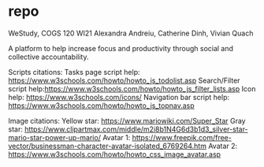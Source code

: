 repo
====

WeStudy, COGS 120 WI21
Alexandra Andreiu, Catherine Dinh, Vivian Quach

A platform to help increase focus and productivity through social and collective accountability.

Scripts citations: 
Tasks page script help: https://www.w3schools.com/howto/howto_js_todolist.asp
Search/Filter script help:https://www.w3schools.com/howto/howto_js_filter_lists.asp 
Icon help: https://www.w3schools.com/icons/
Navigation bar script help: https://www.w3schools.com/howto/howto_js_topnav.asp 

Image citations:
Yellow star: https://www.mariowiki.com/Super_Star
Gray star: https://www.clipartmax.com/middle/m2i8b1N4G6d3b1d3_silver-star-mario-star-power-up-mario/
Avatar 1: https://www.freepik.com/free-vector/businessman-character-avatar-isolated_6769264.htm
Avatar 2: https://www.w3schools.com/howto/howto_css_image_avatar.asp

